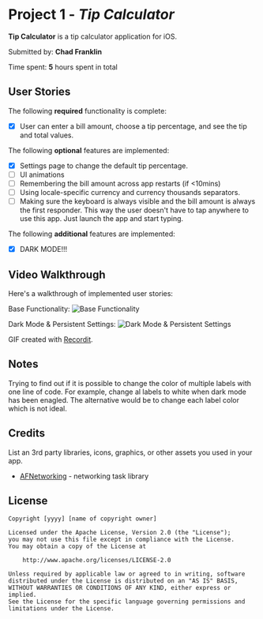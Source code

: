 # Project 1 - *Tip Calculator*

**Tip Calculator** is a tip calculator application for iOS.

Submitted by: **Chad Franklin**

Time spent: **5** hours spent in total

## User Stories

The following **required** functionality is complete:

* [x] User can enter a bill amount, choose a tip percentage, and see the tip and total values.

The following **optional** features are implemented:

* [x] Settings page to change the default tip percentage.
* [ ] UI animations
* [ ] Remembering the bill amount across app restarts (if <10mins)
* [ ] Using locale-specific currency and currency thousands separators.
* [ ] Making sure the keyboard is always visible and the bill amount is always the first responder. This way the user doesn't have to tap anywhere to use this app. Just launch the app and start typing.

The following **additional** features are implemented:

- [x] DARK MODE!!!

## Video Walkthrough

Here's a walkthrough of implemented user stories:

Base Functionality:
<img src='http://g.recordit.co/RqtYH4G9NS.gif' title='Base Functionality' width='' alt='Base Functionality' />

Dark Mode & Persistent Settings:
<img src='http://g.recordit.co/QTKzqskNRj.gif' title='Dark Mode & Persistent Settings' width='' alt='Dark Mode & Persistent Settings' />

GIF created with [Recordit](https://recordit.co).

## Notes

Trying to find out if it is possible to change the color of multiple labels with one line of code. For example, change al labels to white when dark mode has been enagled. The alternative would be to change each label color which is not ideal.


## Credits

List an 3rd party libraries, icons, graphics, or other assets you used in your app.

- [AFNetworking](https://github.com/AFNetworking/AFNetworking) - networking task library

## License

    Copyright [yyyy] [name of copyright owner]

    Licensed under the Apache License, Version 2.0 (the "License");
    you may not use this file except in compliance with the License.
    You may obtain a copy of the License at

        http://www.apache.org/licenses/LICENSE-2.0

    Unless required by applicable law or agreed to in writing, software
    distributed under the License is distributed on an "AS IS" BASIS,
    WITHOUT WARRANTIES OR CONDITIONS OF ANY KIND, either express or implied.
    See the License for the specific language governing permissions and
    limitations under the License.
